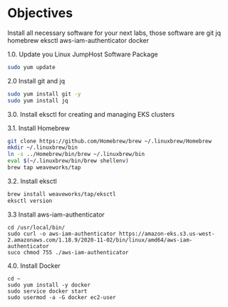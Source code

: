 # Objectives
Install all necessary software for your next labs, those software are 
git
jq
homebrew
eksctl
aws-iam-authenticator
docker

1.0. Update you Linux JumpHost Software Package
```bash
sudo yum update
```

2.0 Install git and jq
```bash
sudo yum install git -y
sudo yum install jq
```
3.0. Install eksctl for creating and managing EKS clusters

3.1. Install Homebrew
```bash
git clone https://github.com/Homebrew/brew ~/.linuxbrew/Homebrew
mkdir ~/.linuxbrew/bin
ln -s ../Homebrew/bin/brew ~/.linuxbrew/bin
eval $(~/.linuxbrew/bin/brew shellenv)
brew tap weaveworks/tap
```
3.2. Install eksctl
```bash
brew install weaveworks/tap/eksctl
eksctl version
```
3.3 Install aws-iam-authenticator
```
cd /usr/local/bin/
sudo curl -o aws-iam-authenticator https://amazon-eks.s3.us-west-2.amazonaws.com/1.18.9/2020-11-02/bin/linux/amd64/aws-iam-authenticator
suco chmod 755 ./aws-iam-authenticator
```

4.0. Install Docker
```
cd ~
sudo yum install -y docker
sudo service docker start
sudo usermod -a -G docker ec2-user
```
